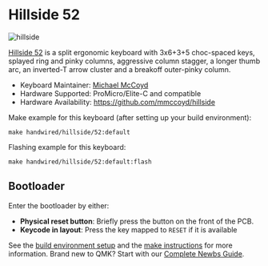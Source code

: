 # Hillside 52

![hillside](https://imgur.com/erJPjvr.png)

[Hillside 52](https://github.com/mmccoyd/hillside)
 is a split ergonomic keyboard with 3x6+3+5 choc-spaced keys,
 splayed ring and pinky columns, aggressive column stagger,
 a longer thumb arc, an inverted-T arrow cluster and a breakoff outer-pinky column.

* Keyboard Maintainer: [Michael McCoyd](https://github.com/mmccoyd)
* Hardware Supported: ProMicro/Elite-C and compatible
* Hardware Availability: https://github.com/mmccoyd/hillside

Make example for this keyboard (after setting up your build environment):

    make handwired/hillside/52:default

Flashing example for this keyboard:

    make handwired/hillside/52:default:flash

## Bootloader

Enter the bootloader by either:

* **Physical reset button**: Briefly press the button on the front of the PCB.
* **Keycode in layout**: Press the key mapped to `RESET` if it is available

See the [build environment setup](https://docs.qmk.fm/#/getting_started_build_tools) and the [make instructions](https://docs.qmk.fm/#/getting_started_make_guide) for more information. Brand new to QMK? Start with our [Complete Newbs Guide](https://docs.qmk.fm/#/newbs).

